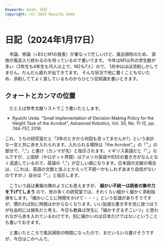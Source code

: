 ```yaml
---
Keywords: bash, 日記
Copyright: (C) 2024 Ryuichi Ueda
---
```


# 日記（2024年1月17日）

　卒論、修論（+B3とM1の発表）が重なって忙しいけど、風呂掃除のため、
家族が風呂入り終わるのを待っているので書いてます。
今年はM1以外の学生数が多い（3年生も4年生も15人以上で、M2も7人）ので、
1月中はほぼ添削しかしてません。だんだん疲れが出てきてます。
そんな状況で他に書くこともないため、添削しててよく直しているものからひとつ豆知識を書いときます。

## クォートとカンマの位置

　たとえば参考文献リストでこう書いたとします。

* Ryuichi Ueda: "Small Implementation of Decision Making Policy for the Height Task of the Acrobot", Advanced Robotics, Vol. 30, No. 11-12, pp. 744-757, 2016. 

これ、うちの研究室だと「3年のときから何回も言ってませんか?」という余計な一言と共に赤を入れられます。入れられる場所は「the Acrobot",」の「",」の部分で、「,"」と書け（カンマが先）と指示されます。イギリス英語だと「",」なんですが、上田研（やロボット界隈）はアメリカ英語やIEEEの書き方がなんとなく浸透しているので、英語の「,"」が正しい順になります。日本語の文献の場合は、（これは、英語の文献と並ぶとかえって不統一かもしれずあまり自信がないのですが、）自分は「",」と指示します。

　こういう話は重箱の隅のようにも思えますが、
**細かい不統一は読者の集中力を下げてしまう**
ので、世の多くの研究室では、それくらい細かく細かく添削指導をします。「細かいことに時間をかけて・・・」という反論がありそうですが、慣れれば別に時間はかからなくなります。いい加減な書き手を世に放つほうが社会的には損失だと考え、今日も教員は学生に「細かすぎるぞこいつ」と思われながら赤を入れているわけです。別に細かいのは日本だけではないということも書いておきます。

　と書いたところで風呂掃除の時間になったので、まだいろいろ書けそうですが、今日はこのへんで。


